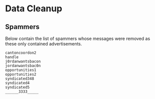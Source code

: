 # Data Cleanup

## Spammers

Below contain the list of spammers whose messages were removed as these only contained advertisements.
```
cantoncoordon2
handle
j0rdanwantsbacon
jordanwantsbac0n
opportunities1
opportunities2
syndicated348
syndicated4
syndicated5
______3333_____
```